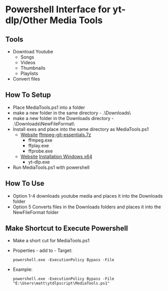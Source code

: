 # Powershell Interface for yt-dlp/Other Media Tools

## Tools
- Download Youtube
  - Songs
  - Videos
  - Thumbnails
  - Playlists
- Convert files

## How To Setup
- Place MediaTools.ps1 into a folder
- make a new folder in the same directory - .\Downloads\
- make a new folder in the Downloads directory - .\Downloads\NewFileFormat\
- Install exes and place into the same directory as MediaTools.ps1
  - [Website](https://www.gyan.dev/ffmpeg/builds/) [ffmpeg-git-essentials.7z](https://www.gyan.dev/ffmpeg/builds/ffmpeg-git-essentials.7z)
    - ffmpeg.exe
    - ffplay.exe
    - ffprobe.exe
  - [Website](https://github.com/yt-dlp/yt-dlp) [Installation Windows x64](https://github.com/yt-dlp/yt-dlp/releases/latest/download/yt-dlp.exe)
    - yt-dlp.exe
- Run MediaTools.ps1 with powershell

## How To Use
- Option 1-4 downloads youtube media and places it into the Downloads folder
- Option 5 Converts files in the Downloads folders and places it into the NewFileFormat folder

## Make Shortcut to Execute Powershell
- Make a short cut for MediaTools.ps1
- Properties - add to - Target:

      powershell.exe -ExecutionPolicy Bypass -File
- Example: 

      powershell.exe -ExecutionPolicy Bypass -File "E:\Users\matt\ytdlpscript\MediaTools.ps1"